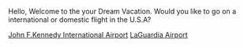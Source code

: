 Hello, Welcome to the your Dream Vacation. 
Would you like to go on a international or domestic flight in the U.S.A?

[John F.Kennedy International Airport](jfk.md)
[LaGuardia Airport](laguardia.md)